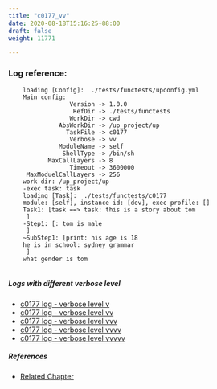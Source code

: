 ```yaml
---
title: "c0177_vv"
date: 2020-08-18T15:16:25+88:00
draft: false
weight: 11771

---
```


### Log reference: <no value>

```
    loading [Config]:  ./tests/functests/upconfig.yml
    Main config:
                 Version -> 1.0.0
                  RefDir -> ./tests/functests
                 WorkDir -> cwd
              AbsWorkDir -> /up_project/up
                TaskFile -> c0177
                 Verbose -> vv
              ModuleName -> self
               ShellType -> /bin/sh
           MaxCallLayers -> 8
                 Timeout -> 3600000
     MaxModuelCallLayers -> 256
    work dir: /up_project/up
    -exec task: task
    loading [Task]:  ./tests/functests/c0177
    module: [self], instance id: [dev], exec profile: []
    Task1: [task ==> task: this is a story about tom
     ]
    -Step1: [: tom is male
     ]
    ~SubStep1: [print: his age is 18
    he is in school: sydney grammar
     ]
    what gender is tom
    
```

##### Logs with different verbose level
* [c0177 log - verbose level v](../../logs/c0177_v)
* [c0177 log - verbose level vv](../../logs/c0177_vv)
* [c0177 log - verbose level vvv](../../logs/c0177_vvv)
* [c0177 log - verbose level vvvv](../../logs/c0177_vvvv)
* [c0177 log - verbose level vvvvv](../../logs/c0177_vvvvv)

##### References
* [Related Chapter](../../vars/c0177)
